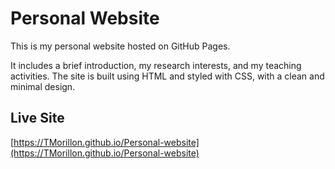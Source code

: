 # Personal Website

This is my personal website hosted on GitHub Pages.

It includes a brief introduction, my research interests, and my teaching activities. The site is built using HTML and styled with CSS, with a clean and minimal design.

## Live Site

[https://TMorillon.github.io/Personal-website](https://TMorillon.github.io/Personal-website)

